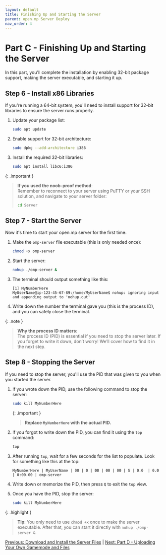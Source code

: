 ```yaml
---
layout: default
title: Finishing Up and Starting the Server
parent: open.mp Server Deploy
nav_order: 4
---
```


# Part C - Finishing Up and Starting the Server

In this part, you'll complete the installation by enabling 32-bit package support, making the server executable, and starting it up.

## Step 6 - Install x86 Libraries

If you're running a 64-bit system, you'll need to install support for 32-bit libraries to ensure the server runs properly.

1. Update your package list:
    ```bash
    sudo apt update
    ```

2. Enable support for 32-bit architecture: 
    ```bash
    sudo dpkg --add-architecture i386
    ```

3. Install the required 32-bit libraries:
    ```bash
    sudo apt install libc6:i386
    ```

{: .important }
> **If you used the noob-proof method**:  
> Remember to reconnect to your server using PuTTY or your SSH solution, and navigate to your server folder:
> ```bash
> cd Server
> ```

## Step 7 - Start the Server

Now it's time to start your open.mp server for the first time.

1. Make the `omp-server` file executable (this is only needed once):
    ```bash
    chmod +x omp-server
    ```

2. Start the server:
    ```bash
    nohup ./omp-server &
    ```

3. The terminal should output something like this:
    ```
    [1] MyNumberHere
    MyUserName@ip-123-45-67-89:/home/MyUserName$ nohup: ignoring input and appending output to 'nohup.out'
    ```

4. Write down the number the terminal gave you (this is the process ID), and you can safely close the terminal.

{: .note }
> **Why the process ID matters**:  
> The process ID (PID) is essential if you need to stop the server later. If you forget to write it down, don’t worry! We’ll cover how to find it in the next step.

## Step 8 - Stopping the Server

If you need to stop the server, you'll use the PID that was given to you when you started the server.

1. If you wrote down the PID, use the following command to stop the server:
    ```bash
    sudo kill MyNumberHere
    ```
    {: .important }
    > **Replace `MyNumberHere` with the actual PID.**

2. If you forgot to write down the PID, you can find it using the `top` command:
    ```bash
    top
    ```

3. After running `top`, wait for a few seconds for the list to populate. Look for something like this at the top:
    ```
    MyNumberHere | MyUserName | 00 | 0 | 00 | 00 | 00 | S | 0.0  | 0.0 | 0:00.00 | omp-server
    ```

4. Write down or memorize the PID, then press `Q` to exit the `top` view.

5. Once you have the PID, stop the server:
    ```bash
    sudo kill MyNumberHere
    ```

{: .highlight }
> **Tip**: You only need to use `chmod +x` once to make the server executable. After that, you can start it directly with `nohup ./omp-server &`.

[Previous: Download and Install the Server Files](/openmp-server-deploy/part-b) | [Next: Part D - Uploading Your Own Gamemode and Files](/openmp-server-deploy/part-d)
